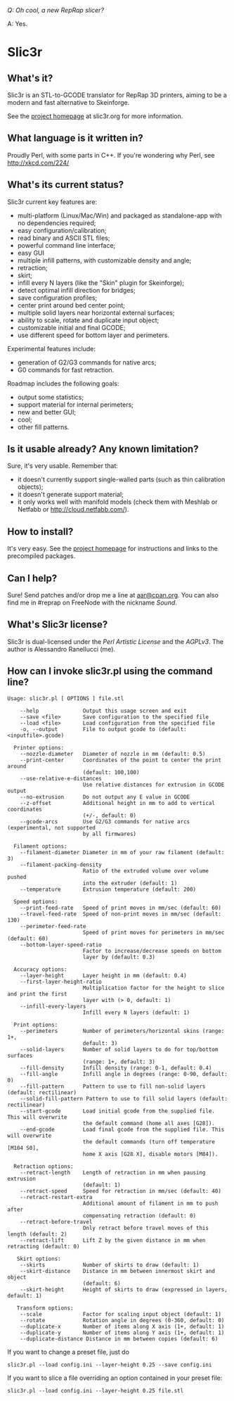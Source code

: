 _Q: Oh cool, a new RepRap slicer?_

A: Yes.

# Slic3r

## What's it?

Slic3r is an STL-to-GCODE translator for RepRap 3D printers, aiming to
be a modern and fast alternative to Skeinforge.

See the [project homepage](http://slic3r.org/) at slic3r.org
for more information.

## What language is it written in?

Proudly Perl, with some parts in C++.
If you're wondering why Perl, see http://xkcd.com/224/

## What's its current status?

Slic3r current key features are:

* multi-platform (Linux/Mac/Win) and packaged as standalone-app with no dependencies required;
* easy configuration/calibration;
* read binary and ASCII STL files;
* powerful command line interface;
* easy GUI
* multiple infill patterns, with customizable density and angle;
* retraction;
* skirt;
* infill every N layers (like the "Skin" plugin for Skeinforge);
* detect optimal infill direction for bridges;
* save configuration profiles;
* center print around bed center point;
* multiple solid layers near horizontal external surfaces;
* ability to scale, rotate and duplicate input object;
* customizable initial and final GCODE;
* use different speed for bottom layer and perimeters.

Experimental features include:

* generation of G2/G3 commands for native arcs;
* G0 commands for fast retraction.

Roadmap includes the following goals:

* output some statistics;
* support material for internal perimeters;
* new and better GUI;
* cool;
* other fill patterns.

## Is it usable already? Any known limitation?

Sure, it's very usable. Remember that:

* it doesn't currently support single-walled parts (such as thin calibration objects);
* it doesn't generate support material;
* it only works well with manifold models (check them with Meshlab or Netfabb or http://cloud.netfabb.com/).

## How to install?

It's very easy. See the [project homepage](http://slic3r.org/)
for instructions and links to the precompiled packages.

## Can I help?

Sure! Send patches and/or drop me a line at aar@cpan.org. You can also 
find me in #reprap on FreeNode with the nickname _Sound_.

## What's Slic3r license?

Slic3r is dual-licensed under the _Perl Artistic License_ and the _AGPLv3_.
The author is Alessandro Ranellucci (me).

## How can I invoke slic3r.pl using the command line?

    Usage: slic3r.pl [ OPTIONS ] file.stl
    
        --help              Output this usage screen and exit
        --save <file>       Save configuration to the specified file
        --load <file>       Load configuration from the specified file
        -o, --output        File to output gcode to (default: <inputfile>.gcode)
        
      Printer options:
        --nozzle-diameter   Diameter of nozzle in mm (default: 0.5)
        --print-center      Coordinates of the point to center the print around 
                            (default: 100,100)
        --use-relative-e-distances
                            Use relative distances for extrusion in GCODE output
        --no-extrusion      Do not output any E value in GCODE
        --z-offset          Additional height in mm to add to vertical coordinates
                            (+/-, default: 0)
        --gcode-arcs        Use G2/G3 commands for native arcs (experimental, not supported
                            by all firmwares)
        
      Filament options:
        --filament-diameter Diameter in mm of your raw filament (default: 3)
        --filament-packing-density
                            Ratio of the extruded volume over volume pushed 
                            into the extruder (default: 1)
        --temperature       Extrusion temperature (default: 200)
        
      Speed options:
        --print-feed-rate   Speed of print moves in mm/sec (default: 60)
        --travel-feed-rate  Speed of non-print moves in mm/sec (default: 130)
        --perimeter-feed-rate
                            Speed of print moves for perimeters in mm/sec (default: 60)
        --bottom-layer-speed-ratio
                            Factor to increase/decrease speeds on bottom 
                            layer by (default: 0.3)
        
      Accuracy options:
        --layer-height      Layer height in mm (default: 0.4)
        --first-layer-height-ratio
                            Multiplication factor for the height to slice and print the first
                            layer with (> 0, default: 1)
        --infill-every-layers
                            Infill every N layers (default: 1)
      
      Print options:
        --perimeters        Number of perimeters/horizontal skins (range: 1+, 
                            default: 3)
        --solid-layers      Number of solid layers to do for top/bottom surfaces
                            (range: 1+, default: 3)
        --fill-density      Infill density (range: 0-1, default: 0.4)
        --fill-angle        Infill angle in degrees (range: 0-90, default: 0)
        --fill-pattern      Pattern to use to fill non-solid layers (default: rectilinear)
        --solid-fill-pattern Pattern to use to fill solid layers (default: rectilinear)
        --start-gcode       Load initial gcode from the supplied file. This will overwrite
                            the default command (home all axes [G28]).
        --end-gcode         Load final gcode from the supplied file. This will overwrite 
                            the default commands (turn off temperature [M104 S0],
                            home X axis [G28 X], disable motors [M84]).
      
      Retraction options:
        --retract-length    Length of retraction in mm when pausing extrusion 
                            (default: 1)
        --retract-speed     Speed for retraction in mm/sec (default: 40)
        --retract-restart-extra
                            Additional amount of filament in mm to push after
                            compensating retraction (default: 0)
        --retract-before-travel
                            Only retract before travel moves of this length (default: 2)
        --retract-lift      Lift Z by the given distance in mm when retracting (default: 0)
       
       Skirt options:
        --skirts            Number of skirts to draw (default: 1)
        --skirt-distance    Distance in mm between innermost skirt and object 
                            (default: 6)
        --skirt-height      Height of skirts to draw (expressed in layers, default: 1)
       
       Transform options:
        --scale             Factor for scaling input object (default: 1)
        --rotate            Rotation angle in degrees (0-360, default: 0)
        --duplicate-x       Number of items along X axis (1+, default: 1)
        --duplicate-y       Number of items along Y axis (1+, default: 1)
        --duplicate-distance Distance in mm between copies (default: 6)

If you want to change a preset file, just do

    slic3r.pl --load config.ini --layer-height 0.25 --save config.ini

If you want to slice a file overriding an option contained in your preset file:

    slic3r.pl --load config.ini --layer-height 0.25 file.stl

        

